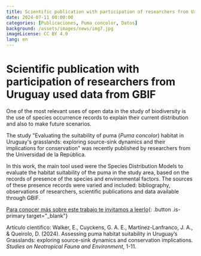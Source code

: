 ```yaml
---
title: Scientific publication with participation of researchers from Uruguay used data from GBIF
date: 2024-07-11 00:00:00
categories: [Publicaciones, Puma concolor, Datos]
background: /assets/images/news/img7.jpg
imageLicense: CC BY 4.0
lang: en
---
```


# Scientific publication with participation of researchers from Uruguay used data from GBIF

One of the most relevant uses of open data in the study of biodiversity is the use of species occurrence records to explain their current distribution and also to make future scenarios.

The study "Evaluating the suitability of puma (*Puma concolor*) habitat in Uruguay's grasslands: exploring source-sink dynamics and their implications for conservation" was recently published by researchers from the Universidad de la República.  

In this work, the main tool used were the Species Distribution Models to evaluate the habitat suitability of the puma in the study area, based on the records of presence of the species and environmental factors. The sources of these presence records were varied and included: bibliography, observations of researchers, scientific publications and data available through GBIF.


[Para conocer más sobre este trabajo te invitamos a leerlo](https://www.tandfonline.com/doi/full/10.1080/01650521.2024.2398970){: .button .is-primary target="_blank"}

Artículo científico: Walker, E., Cuyckens, G. A. E., Martínez-Lanfranco, J. A., & Queirolo, D. (2024). Assessing puma habitat suitability in Uruguay’s Grasslands: exploring source-sink dynamics and conservation implications. *Studies on Neotropical Fauna and Environment*, 1-11.